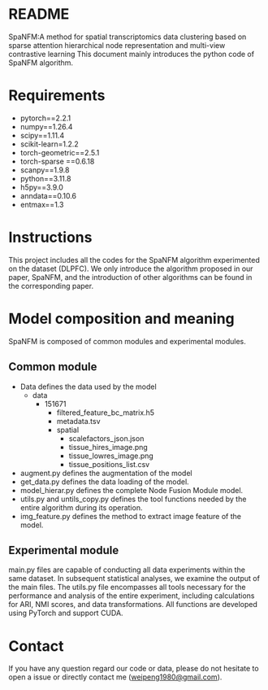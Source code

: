 README
===============================
SpaNFM:A method for spatial transcriptomics data clustering based on sparse attention hierarchical node representation and multi-view contrastive learning 
This document mainly introduces the python code of SpaNFM algorithm.

# Requirements
- pytorch==2.2.1
- numpy==1.26.4
- scipy==1.11.4 
- scikit-learn=1.2.2
- torch-geometric==2.5.1
- torch-sparse ==0.6.18
- scanpy==1.9.8
- python==3.11.8
- h5py==3.9.0 
- anndata==0.10.6
- entmax==1.3

# Instructions
This project includes all the codes for the SpaNFM algorithm experimented on the dataset (DLPFC). We only introduce the algorithm proposed in our paper, SpaNFM, and the introduction of other algorithms can be found in the corresponding paper.

# Model composition and meaning
SpaNFM is composed of common modules and experimental modules.

## Common module
- Data defines the data used by the model
	- data
		- 151671
			- filtered_feature_bc_matrix.h5
			- metadata.tsv
			- spatial
				- scalefactors_json.json
				- tissue_hires_image.png
				- tissue_lowres_image.png
				- tissue_positions_list.csv
- augment.py defines the augmentation of the model			
- get_data.py defines the data loading of the model.
- model_hierar.py defines the complete Node Fusion Module model.
- utils.py and untils_copy.py defines the tool functions needed by the entire algorithm during its operation.
- img_feature.py defines the method to extract image feature of the model.

## Experimental module
 main.py files are capable of conducting all data experiments within the same dataset. In subsequent statistical analyses, we examine the output of the main files. The utils.py file encompasses all tools necessary for the performance and analysis of the entire experiment, including calculations for ARI, NMI scores, and data transformations. All functions are developed using PyTorch and support CUDA.

# Contact
If you have any question regard our code or data, please do not hesitate to open a issue or directly contact me (weipeng1980@gmail.com).
